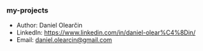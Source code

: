 ### my-projects
  - Author: Daniel Olearčin
  - LinkedIn: https://www.linkedin.com/in/daniel-olear%C4%8Din/
  - Email: daniel.olearcin@gmail.com

